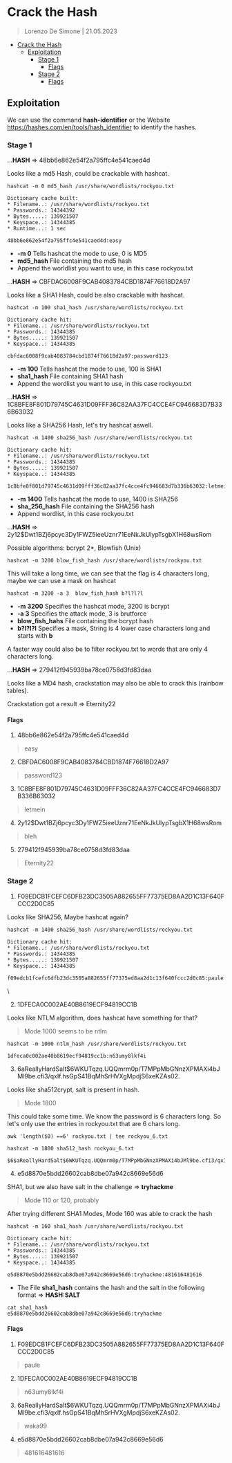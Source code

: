 # Crack the Hash

> Lorenzo De Simone | 21.05.2023

- [Crack the Hash](#crack-the-hash)
  - [Exploitation](#exploitation)
    - [Stage 1](#stage-1)
      - [Flags](#flags)
    - [Stage 2](#stage-2)
      - [Flags](#flags-1)


## Exploitation

We can use the command **hash-identifier** or the Website https://hashes.com/en/tools/hash_identifier to identify the hashes.

### Stage 1

...**HASH** => 48bb6e862e54f2a795ffc4e541caed4d

Looks like a md5 Hash, could be crackable with hashcat.

```console
hashcat -m 0 md5_hash /usr/share/wordlists/rockyou.txt

Dictionary cache built:
* Filename..: /usr/share/wordlists/rockyou.txt
* Passwords.: 14344392
* Bytes.....: 139921507
* Keyspace..: 14344385
* Runtime...: 1 sec

48bb6e862e54f2a795ffc4e541caed4d:easy 
```
- **-m 0** Tells hashcat the mode to use, 0 is MD5
- **md5_hash** File containing the md5 hash
- Append the worldlist you want to use, in this case rockyou.txt


...**HASH** => CBFDAC6008F9CAB4083784CBD1874F76618D2A97

Looks like a SHA1 Hash, could be also crackable with hashcat.

```console
hashcat -m 100 sha1_hash /usr/share/wordlists/rockyou.txt

Dictionary cache hit:
* Filename..: /usr/share/wordlists/rockyou.txt
* Passwords.: 14344385
* Bytes.....: 139921507
* Keyspace..: 14344385

cbfdac6008f9cab4083784cbd1874f76618d2a97:password123      

```
- **-m 100** Tells hashcat the mode to use, 100 is SHA1
- **sha1_hash** File containing SHA1 hash 
- Append the wordlist you want to use, in this case rockyou.txt


...**HASH** => 1C8BFE8F801D79745C4631D09FFF36C82AA37FC4CCE4FC946683D7B336B63032

Looks like a SHA256 Hash, let's try hashcat aswell. 

```console
hashcat -m 1400 sha256_hash /usr/share/wordlists/rockyou.txt

Dictionary cache hit:
* Filename..: /usr/share/wordlists/rockyou.txt
* Passwords.: 14344385
* Bytes.....: 139921507
* Keyspace..: 14344385

1c8bfe8f801d79745c4631d09fff36c82aa37fc4cce4fc946683d7b336b63032:letmein
```
- **-m 1400** Tells hashcat the mode to use, 1400 is SHA256
- **sha_256_hash** File containing the SHA256 hash
- Append wordlist, in this case rockyou.txt


...**HASH** => $2y$12$Dwt1BZj6pcyc3Dy1FWZ5ieeUznr71EeNkJkUlypTsgbX1H68wsRom

Possible algorithms: bcrypt $2*$, Blowfish (Unix)

```console
hashcat -m 3200 blow_fish_hash /usr/share/wordlists/rockyou.txt

```
This will take a long time, we can see that the flag is 4 characters long, maybe we can use a mask on hashcat

```console
hashcat -m 3200 -a 3  blow_fish_hash b?l?l?l
```
- **-m 3200** Specifies the hashcat mode, 3200 is bcrypt
- **-a 3** Specifies the attack mode, 3 is brutforce
- **blow_fish_hahs** File containing the bcrypt hash
- **b?l?l?l** Specifies a mask, String is 4 lower case characters long and starts with **b**

A faster way could also be to filter rockyou.txt to words that are only 4 characters long. 


...**HASH** => 279412f945939ba78ce0758d3fd83daa

Looks like a MD4 hash, crackstation may also be able to crack this (rainbow tables). 

Crackstation got a result => Eternity22

#### Flags 

1. 48bb6e862e54f2a795ffc4e541caed4d
> easy

2. CBFDAC6008F9CAB4083784CBD1874F76618D2A97
> password123

3. 1C8BFE8F801D79745C4631D09FFF36C82AA37FC4CCE4FC946683D7B336B63032
> letmein

4. $2y$12$Dwt1BZj6pcyc3Dy1FWZ5ieeUznr71EeNkJkUlypTsgbX1H68wsRom
> bleh 

5. 279412f945939ba78ce0758d3fd83daa
> Eternity22

### Stage 2

1. F09EDCB1FCEFC6DFB23DC3505A882655FF77375ED8AA2D1C13F640FCCC2D0C85

Looks like SHA256, Maybe hashcat again? 

```console
hashcat -m 1400 sha256_hash /usr/share/wordlists/rockyou.txt

Dictionary cache hit:
* Filename..: /usr/share/wordlists/rockyou.txt
* Passwords.: 14344385
* Bytes.....: 139921507
* Keyspace..: 14344385

f09edcb1fcefc6dfb23dc3505a882655ff77375ed8aa2d1c13f640fccc2d0c85:paule
```
\

2. 1DFECA0C002AE40B8619ECF94819CC1B

Looks like NTLM algorithm, does hashcat have something for that? 
> Mode 1000 seems to be ntlm

```console
hashcat -m 1000 ntlm_hash /usr/share/wordlists/rockyou.txt

1dfeca0c002ae40b8619ecf94819cc1b:n63umy8lkf4i
```


3. $6$aReallyHardSalt$6WKUTqzq.UQQmrm0p/T7MPpMbGNnzXPMAXi4bJMl9be.cfi3/qxIf.hsGpS41BqMhSrHVXgMpdjS6xeKZAs02.

Looks like sha512crypt, salt is present in hash.
> Mode 1800

This could take some time. We know the password is 6 characters long. So let's only use the entries in rockyou.txt that are 6 chars long.

```console
awk 'length($0) ==6' rockyou.txt | tee rockyou_6.txt

hashcat -m 1800 sha512_hash rockyou_6.txt

$6$aReallyHardSalt$6WKUTqzq.UQQmrm0p/T7MPpMbGNnzXPMAXi4bJMl9be.cfi3/qxIf.hsGpS41BqMhSrHVXgMpdjS6xeKZAs02.:waka99
```


4. e5d8870e5bdd26602cab8dbe07a942c8669e56d6

SHA1, but we also have salt in the challenge => **tryhackme**
> Mode 110 or 120, probably

After trying different SHA1 Modes, Mode 160 was able to crack the hash

```console
hashcat -m 160 sha1_hash /usr/share/wordlists/rockyou.txt

Dictionary cache hit:
* Filename..: /usr/share/wordlists/rockyou.txt
* Passwords.: 14344385
* Bytes.....: 139921507
* Keyspace..: 14344385

e5d8870e5bdd26602cab8dbe07a942c8669e56d6:tryhackme:481616481616
```
- The File **sha1_hash** contains the hash and the salt in the following format => **HASH:SALT**

```console
cat sha1_hash    
e5d8870e5bdd26602cab8dbe07a942c8669e56d6:tryhackme
```

#### Flags

1. F09EDCB1FCEFC6DFB23DC3505A882655FF77375ED8AA2D1C13F640FCCC2D0C85
>  paule

2. 1DFECA0C002AE40B8619ECF94819CC1B
> n63umy8lkf4i

3. $6$aReallyHardSalt$6WKUTqzq.UQQmrm0p/T7MPpMbGNnzXPMAXi4bJMl9be.cfi3/qxIf.hsGpS41BqMhSrHVXgMpdjS6xeKZAs02.
> waka99

4. e5d8870e5bdd26602cab8dbe07a942c8669e56d6
> 481616481616